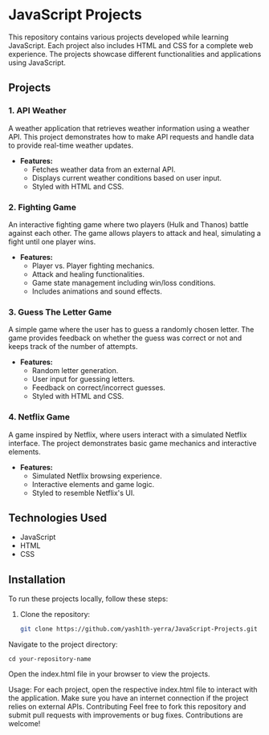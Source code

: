 
# JavaScript Projects

This repository contains various projects developed while learning JavaScript. Each project also includes HTML and CSS for a complete web experience. The projects showcase different functionalities and applications using JavaScript.

## Projects

### 1. API Weather
A weather application that retrieves weather information using a weather API. This project demonstrates how to make API requests and handle data to provide real-time weather updates.

- **Features:**
  - Fetches weather data from an external API.
  - Displays current weather conditions based on user input.
  - Styled with HTML and CSS.

### 2. Fighting Game
An interactive fighting game where two players (Hulk and Thanos) battle against each other. The game allows players to attack and heal, simulating a fight until one player wins.

- **Features:**
  - Player vs. Player fighting mechanics.
  - Attack and healing functionalities.
  - Game state management including win/loss conditions.
  - Includes animations and sound effects.

### 3. Guess The Letter Game
A simple game where the user has to guess a randomly chosen letter. The game provides feedback on whether the guess was correct or not and keeps track of the number of attempts.

- **Features:**
  - Random letter generation.
  - User input for guessing letters.
  - Feedback on correct/incorrect guesses.
  - Styled with HTML and CSS.

### 4. Netflix Game
A game inspired by Netflix, where users interact with a simulated Netflix interface. The project demonstrates basic game mechanics and interactive elements.

- **Features:**
  - Simulated Netflix browsing experience.
  - Interactive elements and game logic.
  - Styled to resemble Netflix's UI.

## Technologies Used

- JavaScript
- HTML
- CSS

## Installation

To run these projects locally, follow these steps:

1. Clone the repository:
   ```bash
   git clone https://github.com/yash1th-yerra/JavaScript-Projects.git
Navigate to the project directory:

```
cd your-repository-name
```
Open the index.html file in your browser to view the projects.

Usage:
For each project, open the respective index.html file to interact with the application.
Make sure you have an internet connection if the project relies on external APIs.
Contributing
Feel free to fork this repository and submit pull requests with improvements or bug fixes. Contributions are welcome!


